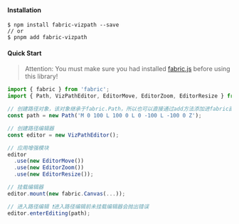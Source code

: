 #### Installation

```shell
$ npm install fabric-vizpath --save
// or
$ pnpm add fabric-vizpath
```

#### Quick Start

> Attention: You must make sure you had installed [fabric.js](https://github.com/fabricjs/fabric.js) before using this library!

```typescript
import { fabric } from 'fabric';
import { Path, VizPathEditor, EditorMove, EditorZoom, EditorResize } from 'fabric-vizpath';

// 创建路径对象，该对象继承于fabric.Path，所以也可以直接通过add方法添加进fabric画布
const path = new Path('M 0 100 L 100 0 L 0 -100 L -100 0 Z');

// 创建路径编辑器
const editor = new VizPathEditor();

// 应用增强模块
editor
  .use(new EditorMove())
  .use(new EditorZoom())
  .use(new EditorResize());

// 挂载编辑器
editor.mount(new fabric.Canvas(...));

// 进入路径编辑 ❗进入路径编辑前未挂载编辑器会抛出错误
editor.enterEditing(path);
```
